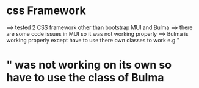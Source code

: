 # css Framework
==> tested 2 CSS framework other than bootstrap MUI and Bulma
==> there are some code issues in MUI so it was not working properly
==> Bulma is working properly except have to use there own classes to work
e.g "<h1>" was not working on its own so have to use the class of Bulma

